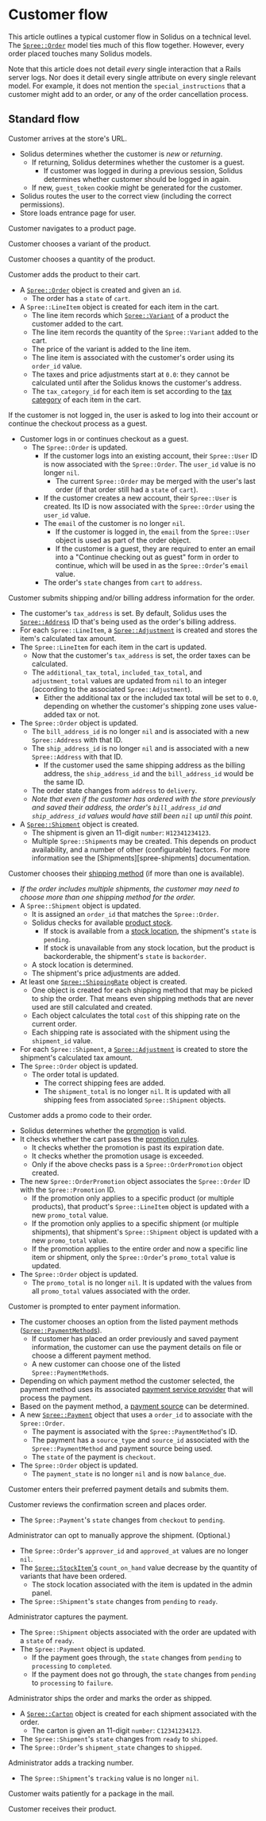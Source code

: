 # Customer flow

This article outlines a typical customer flow in Solidus on a technical level.
The [`Spree::Order`][spree-order] model ties much of this flow together.
However, every order placed touches many Solidus models.

Note that this article does not detail _every_ single interaction that a Rails
server logs. Nor does it detail every single attribute on every single relevant
model. For example, it does not mention the `special_instructions` that a
customer might add to an order, or any of the order cancellation process.

## Standard flow

Customer arrives at the store's URL.

- Solidus determines whether the customer is _new_ or _returning_.
  - If returning, Solidus determines whether the customer is a guest.
    - If customer was logged in during a previous session, Solidus determines
      whether customer should be logged in again.
  - If new, `guest_token` cookie might be generated for the customer.
- Solidus routes the user to the correct view (including the correct
  permissions).
- Store loads entrance page for user.

Customer navigates to a product page.

Customer chooses a variant of the product.

Customer chooses a quantity of the product.

Customer adds the product to their cart.

- A [`Spree::Order`][spree-order] object is created and given an `id`.
  - The order has a `state` of `cart`.
- A `Spree::LineItem` object is created for each item in the cart.
  - The line item records which [`Spree::Variant`][spree-variant] of a product
    the customer added to the cart.
  - The line item records the quantity of the `Spree::Variant` added to
    the cart.
  - The price of the variant is added to the line item.
  - The line item is associated with the customer's order using its
    `order_id` value.
  - The taxes and price adjustments start at `0.0`: they cannot be
    calculated until after the Solidus knows the customer's address.
  - The `tax_category_id` for each item is set according to the [tax
    category][tax-categories] of each item in the cart.

[spree-order]: overview.html
[spree-variant]: ../products-and-variants/variants.html
[tax-categories]: ../taxation/overview.html#tax-categories

If the customer is not logged in, the user is asked to log into their
account or continue the checkout process as a guest.

- Customer logs in or continues checkout as a guest.
  - The `Spree::Order` is updated.
    - If the customer logs into an existing account, their `Spree::User`
      ID is now associated with the `Spree::Order`. The `user_id` value is
      no longer `nil`.
      - The current `Spree::Order` may be merged with the user's last
        order (if that order still had a `state` of `cart`).
    - If the customer creates a new account, their `Spree::User` is
      created. Its ID is now associated with the `Spree::Order` using
      the `user_id` value.
    - The `email` of the customer is no longer `nil`.
      - If the customer is logged in, the `email` from the `Spree::User`
        object is used as part of the order object.
      - If the customer is a guest, they are required to enter an
        email into a "Continue checking out as guest" form in order to
        continue, which will be used in as the `Spree::Order`'s `email`
        value.
    - The order's `state` changes from `cart` to `address`.

Customer submits shipping and/or billing address information for the
order.

- The customer's `tax_address` is set. By default, Solidus uses the
  [`Spree::Address`][spree-address] ID that's being used as the order's billing
  address.
- For each `Spree::LineItem`, a [`Spree::Adjustment`][spree-adjustment] is
  created and stores the item's calculated tax amount.
- The `Spree::LineItem` for each item in the cart is updated.
  - Now that the customer's `tax_address` is set, the order taxes can be
    calculated.
  - The `additional_tax_total`, `included_tax_total`, and `adjustment_total`
    values are updated from `nil` to an integer (according to the associated
    `Spree::Adjustment`).
    - Either the additional tax or the included tax total will be set to
      `0.0`, depending on whether the customer's shipping zone uses
      value-added tax or not.
- The `Spree::Order` object is updated.
  - The `bill_address_id` is no longer `nil` and is associated with a new
    `Spree::Address` with that ID.
  - The `ship_address_id` is no longer `nil` and is associated with a new
    `Spree::Address` with that ID.
    - If the customer used the same shipping address as the billing
      address, the `ship_address_id` and the `bill_address_id` would be
      the same ID.
  - The order state changes from `address` to `delivery`.
  - _Note that even if the customer has ordered with the store previously and
    saved their address, the order's `bill_address_id` and `ship_address_id`
    values would have still been `nil` up until this point._
- A [`Spree::Shipment`][spree-shipment] object is created.
  - The shipment is given an 11-digit `number`: `H12341234123`.
  - Multiple `Spree::Shipment`s may be created. This depends on product
    availability, and a number of other (configurable) factors. For more
    information see the [Shipments][spree-shipments] documentation.

[spree-address]: ../users/addresses.html
[spree-adjustment]: ../adjustments/overview.html
[spree-shipment]: ../shipments/overview.html

Customer chooses their [shipping method][shipping-methods] (if more than one is
available).

- _If the order includes multiple shipments, the customer may need to choose
  more than one shipping method for the order._
- A `Spree::Shipment` object is updated.
  - It is assigned an `order_id` that matches the `Spree::Order`.
  - Solidus checks for available [product stock][inventory].
    - If stock is available from a [stock location][stock-locations], the
      shipment's `state` is `pending`.
    - If stock is unavailable from any stock location, but the product is
      backorderable, the shipment's `state` is `backorder`.
  - A stock location is determined.
  - The shipment's price adjustments are added.
- At least one [`Spree::ShippingRate`][shipping-rates] object is created.
  - One object is created for each shipping method that may be picked to ship
    the order. That means even shipping methods that are never used are still
    calculated and created.
  - Each object calculates the total `cost` of this shipping rate on the current
    order.
  - Each shipping rate is associated with the shipment using the `shipment_id`
    value.
- For each `Spree::Shipment`, a [`Spree::Adjustment`][spree-adjustment] is
  created to store the shipment's calculated tax amount.
- The `Spree::Order` object is updated.
  - The order total is updated.
    - The correct shipping fees are added.
    - The `shipment_total` is no longer `nil`. It is updated with all
      shipping fees from associated `Spree::Shipment` objects.

[inventory]: ../inventory/overview.html
[shipping-methods]: ../shipments/overview.html#shipping-methods
[shipping-rates]: ../shipments/overview.html#shipping-rates
[stock-locations]: ../inventory/overview.html#stock-locations

<!-- TODO:
  What happens if shipping costs are taxable?
-->

Customer adds a promo code to their order.

- Solidus determines whether the [promotion][spree-promotion] is valid.
- It checks whether the cart passes the [promotion rules][promotion-rules].
  - It checks whether the promotion is past its expiration date.
  - It checks whether the promotion usage is exceeded.
  - Only if the above checks pass is a `Spree::OrderPromotion` object
    created.
- The new `Spree::OrderPromotion` object associates the `Spree::Order` ID
  with the `Spree::Promotion` ID.
  - If the promotion only applies to a specific product (or multiple
    products), that product's `Spree::LineItem` object is updated with a new
   `promo_total` value.
  - If the promotion only applies to a specific shipment (or multiple
    shipments), that shipment's `Spree::Shipment` object is updated with a new
    `promo_total` value.
  - If the promotion applies to the entire order and now a specific line
    item or shipment, only the `Spree::Order`'s	 `promo_total` value is
    updated.
- The `Spree::Order` object is updated.
  - The `promo_total` is no longer `nil`. It is updated with the values
    from all `promo_total` values associated with the order.

[promotion-rules]: ../promotions/promotion-rules.html
[spree-promotion]: ../promotions/overview.html

Customer is prompted to enter payment information.

- The customer chooses an option from the listed payment methods
  ([`Spree::PaymentMethod`s][spree-payment-method]).
  - If customer has placed an order previously and saved payment
    information, the customer can use the payment details on file or
    choose a different payment method.
  - A new customer can choose one of the listed `Spree::PaymentMethod`s.
- Depending on which payment method the customer selected, the payment method
  uses its associated [payment service provider][payment-service-providers] that
  will process the payment.
- Based on the payment method, a [payment source][spree-payment-source] can be
  determined.
- A new [`Spree::Payment`][spree-payment] object that uses a `order_id` to
  associate with the `Spree::Order`.
  - The payment is associated with the `Spree::PaymentMethod`'s ID.
  - The payment has a `source_type` and `source_id` associated with the
    `Spree::PaymentMethod` and payment source being used.
  - The `state` of the payment is `checkout`.
- The `Spree::Order` object is updated.
  - The `payment_state` is no longer `nil` and is now `balance_due`.

[payment-service-providers]: ../payments/payment-service-providers.html
[spree-payment]: ../payments/payments.html
[spree-payment-method]: ../payments/payment-methods.html
[spree-payment-source]: ../payments/payment-sources.html

Customer enters their preferred payment details and submits them.

Customer reviews the confirmation screen and places order.

- The `Spree::Payment`'s `state` changes from `checkout` to `pending`.

Administrator can opt to manually approve the shipment. (Optional.)

- The `Spree::Order`'s `approver_id` and `approved_at` values are no
  longer `nil`.
- The [`Spree::StockItem`'s][spree-stock-item] `count_on_hand` value decrease by
  the quantity of variants that have been ordered.
  - The stock location associated with the item is updated in the admin
    panel.
- The `Spree::Shipment`'s `state` changes from `pending` to `ready`.

[spree-stock-item]: ../inventory/stock-items.html

Administrator captures the payment.

- The `Spree::Shipment` objects associated with the order are updated with a
  `state` of `ready`.
- The `Spree::Payment` object is updated.
  - If the payment goes through, the `state` changes from `pending` to
    `processing` to `completed`.
  - If the payment does not go through, the `state` changes from
    `pending` to `processing` to `failure`.

Administrator ships the order and marks the order as shipped.

- A [`Spree::Carton`][spree-carton] object is created for each shipment
  associated with the order.
  - The carton is given an 11-digit `number`: `C12341234123`.
- The `Spree::Shipment`'s `state` changes from `ready` to `shipped`.
- The `Spree::Order`'s `shipment_state` changes to `shipped`.

[spree-carton]: ../shipments/cartons.html

Administrator adds a tracking number.

- The `Spree::Shipment`'s `tracking` value is no longer `nil`.

Customer waits patiently for a package in the mail.

Customer receives their product.
